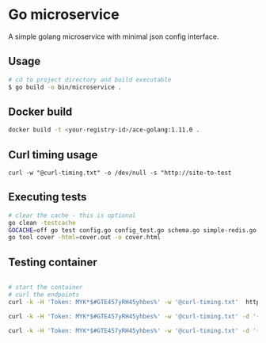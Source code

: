 # Go microservice

A simple golang microservice with minimal json config interface. 

## Usage 

```bash
# cd to project directory and build executable
$ go build -o bin/microservice .

```

## Docker build

```bash
docker build -t <your-registry-id>/ace-golang:1.11.0 .

```

## Curl timing usage
```
curl -w "@curl-timing.txt" -o /dev/null -s "http://site-to-test

```

## Executing tests
```bash
# clear the cache - this is optional
go clean -testcache
GOCACHE=off go test config.go config_test.go schema.go simple-redis.go simple-redis_test.go -coverprofile cover.out
go tool cover -html=cover.out -o cover.html


```
## Testing container 
```bash

# start the container
# curl the endpoints
curl -k -H 'Token: MYK*$#GTE457yRH45yhbes%' -w '@curl-timing.txt'  http://127.0.0.1:9000/sys/info/isalive

curl -k -H 'Token: MYK*$#GTE457yRH45yhbes%' -w '@curl-timing.txt' -d '{"username":"MTBLUlVOTkVSQFRBTEtUQUxLLk5FVA==","password":"TFMxNyA5QVQ="}' http://127.0.0.1:9000/login

curl -k -H 'Token: MYK*$#GTE457yRH45yhbes%' -w '@curl-timing.txt' -d '{"apitoken":"bhlcgg7170hpu9f52u7g"}' http://127.0.0.1:9000/alldata
```
